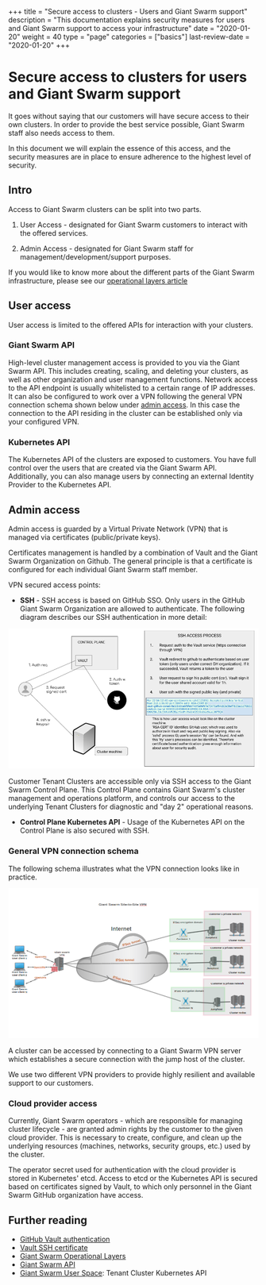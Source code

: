 +++
title = "Secure access to clusters - Users and Giant Swarm support"
description = "This documentation explains security measures for users and Giant Swarm support to access your infrastructure"
date = "2020-01-20"
weight = 40
type = "page"
categories = ["basics"]
last-review-date = "2020-01-20"
+++

# Secure access to clusters for users and Giant Swarm support

It goes without saying that our customers will have secure access to their own clusters. In order to provide the best service possible, Giant Swarm staff also needs access to them.

In this document we will explain the essence of this access, and the security measures are in place to ensure adherence to the highest level of security.

## Intro

Access to Giant Swarm clusters can be split into two parts. 

1. User Access - designated for Giant Swarm customers to interact with the offered services.

2. Admin Access - designated for Giant Swarm staff for management/development/support purposes.

If you would like to know more about the different parts of the Giant Swarm infrastructure, please see our [operational layers article](/basics/giant-swarm-operational-layers/)

## User access

User access is limited to the offered APIs for interaction with your clusters. 

### Giant Swarm API

High-level cluster management access is provided to you via the Giant Swarm API. This includes creating, scaling, and deleting your clusters, as well as other organization and user management functions.
Network access to the API endpoint is usually whitelisted to a certain range of IP addresses. It can also be configured to work over a VPN following the general VPN connection schema shown below under [admin access](#admin-access). In this case the connection to the API residing in the cluster can be established only via your configured VPN.

### Kubernetes API

The Kubernetes API of the clusters are exposed to customers. You have full control over the users that are created via the Giant Swarm API. Additionally, you can also manage users by connecting an external Identity Provider to the Kubernetes API.

## Admin access

Admin access is guarded by a Virtual Private Network (VPN) that is managed via certificates (public/private keys).

Certificates management is handled by a combination of Vault and the Giant Swarm Organization on Github. The general principle is that a certificate is configured for each individual Giant Swarm staff member.

VPN secured access points:

* **SSH** - SSH access is based on GitHub SSO. Only users in the GitHub Giant Swarm Organization are allowed to authenticate. The following diagram describes our SSH authentication in more detail:

![](./ssh_access_process.png)  

Customer Tenant Clusters are accessible only via SSH access to the Giant Swarm Control Plane. This Control Plane contains Giant Swarm's cluster management and operations platform, and controls our access to the underlying Tenant Clusters for diagnostic and "day 2" operational reasons.

* **Control Plane Kubernetes API** - Usage of the Kubernetes API on the Control Plane is also secured with SSH.

### General VPN connection schema

The following schema illustrates what the VPN connection looks like in practice. 

![](./site-to-site-vpn.png)

A cluster can be accessed by connecting to a Giant Swarm VPN server which establishes a secure connection with the jump host of the cluster.

We use two different VPN providers to provide highly resilient and available support to our customers.

### Cloud provider access

Currently, Giant Swarm operators - which are responsible for managing cluster lifecycle - are granted admin rights by the customer to the given cloud provider. This is necessary to create, configure, and clean up the underlying resources (machines, networks, security groups, etc.) used by the cluster.

The operator secret used for authentication with the cloud provider is stored in Kubernetes' etcd.
Access to etcd or the Kubernetes API is secured based on certificates signed by Vault, to which only personnel in the Giant Swarm GitHub organization have access.

## Further reading

- [GitHub Vault authentication](https://www.vaultproject.io/docs/auth/github.html) 
- [Vault SSH certificate](https://www.vaultproject.io/docs/secrets/ssh/signed-ssh-certificates.html)
- [Giant Swarm Operational Layers](/basics/giant-swarm-operational-layers/)
- [Giant Swarm API](/basics/giant-swarm-operational-layers/#giant-swarm-api)
- [Giant Swarm User Space](/basics/giant-swarm-operational-layers/#userspace): Tenant Cluster Kubernetes API
